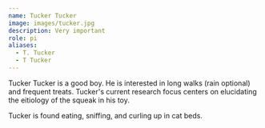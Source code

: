```yaml
---
name: Tucker Tucker
image: images/tucker.jpg
description: Very important
role: pi
aliases:
  - T. Tucker
  - T Tucker
---
```


Tucker Tucker is a good boy. He is interested in long walks (rain optional) and frequent treats. Tucker's current research focus centers on elucidating the eitiology of the squeak in his toy. 

Tucker is found eating, sniffing, and curling up in cat beds. 
